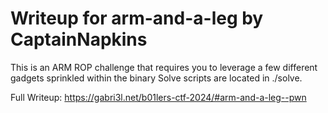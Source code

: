 # Writeup for arm-and-a-leg by CaptainNapkins

This is an ARM ROP challenge that requires you to leverage a few different gadgets sprinkled within the binary
Solve scripts are located in ./solve. 

Full Writeup: https://gabri3l.net/b01lers-ctf-2024/#arm-and-a-leg--pwn 
